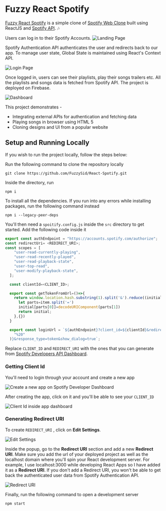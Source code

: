 # Fuzzy React Spotify

[Fuzzy React Spotify](react-spotify-webapp.web.app/) is a simple clone of [Spotify Web Clone](http://netflix.com/) built using ReactJS and [Spotify API](https://developer.spotify.com/documentation/web-api/). 🎶

Users can log in to their Spotify Accounts. ![Landing Page](https://ik.imagekit.io/pibjyepn7p9/spotify-login_KYf1NPf_D.PNG)



Spotify Authentication API authenticates the user and redirects back to our app. To manage user state, Global State is maintained using React's Context API. 



![Login Page](https://ik.imagekit.io/pibjyepn7p9/spotify-login-page_CwEYlkHn93.PNG)

Once logged in, users can see their playlists, play their songs trailers etc. All the playlists and songs data is fetched from Spotify API.  The project is deployed on Firebase. 

![Dashboard](https://ik.imagekit.io/pibjyepn7p9/spotify-home_LSw6dJoeRw.PNG)



This project demonstrates -

- Integrating external APIs for authentication and fetching data 
- Playing songs in browser using HTML 5 <audio>
- Cloning designs and UI from a popular website



## Setup and Running Locally

If you wish to run the project locally, follow the steps below:

Run the following command to clone the repository locally

```shell
git clone https://github.com/FuzzySid/React-Spotify.git
```

Inside the directory, run

```shell
npm i
```

To install all the dependencies. If you run into any errors while installing packages, run the following command instead

```shell
npm i --legacy-peer-deps
```

You'll then need a `spoitify.config.js` inside the `src` directory to get started. Add the following code inside it

```javascript
export const authEndpoint = "https://accounts.spotify.com/authorize";
const redirectUri= <REDIRECT_URI>;
const scopes = [
    "user-read-currently-playing",
    "user-read-recently-played",
    "user-read-playback-state",
    "user-top-read",
    "user-modify-playback-state",
  ];

  const clientId=<CLIENT_ID>;

  export const getTokenFromUrl=()=>{
    return window.location.hash.substring(1).split('&').reduce((initial,item)=>{
      let parts=item.split('=')
      initial[parts[0]]=decodeURIComponent(parts[1])
      return initial;
    },{})
  }

  export const loginUrl = `${authEndpoint}?client_id=${clientId}&redirect_uri=${redirectUri}&scope=${scopes.join(
    "%20"
  )}&response_type=token&show_dialog=true`;  
```

Replace `CLIENT_ID` and `REDIRECT_URI` with the ones that you can generate from [Spotify Developers API Dashboard](https://developer.spotify.com/dashboard/applications).  



### Getting Client Id

You'll need to login through your account and create a new app

![Create a new app on Spotify Developer Dashboard](https://ik.imagekit.io/pibjyepn7p9/spotify_dashboard_P_-93439g.PNG)

After creating the app, click on it and you'll be able to see your `CLIENT_ID`

![Client Id inside app dashboard](https://ik.imagekit.io/pibjyepn7p9/Spotify_Client_id_DnucEyMbp.PNG)



### Generating Redirect URI



To create `REDIRECT_URI` , click on **Edit Settings**.

 ![Edit Settings](https://ik.imagekit.io/pibjyepn7p9/Spotify_Client_id_1__8b3Sei-7W.PNG)

Inside the popup, go to the **Redirect URI** section and add a new **Redirect URI**. Make sure you add the url of your deployed project as well as the localhost domain where you'll spin your React development server. For example, I use localhost:3000 while developing React Apps so I have added it as a **Redirect URI**. If you don't add a Redirect URI, you won't be able to get back the authenticated user data from Spotify Authentication API.

![Redirect URI](https://ik.imagekit.io/pibjyepn7p9/Redirect_URI_Spotify_5wM8SIECC.PNG)  



Finally, run the following command to open a development server

```shell
npm start
```

